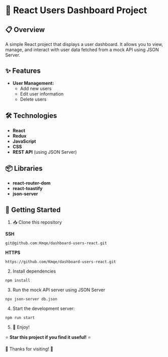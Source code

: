 # 🚀 React Users Dashboard Project

## 📋 Overview
A simple React project that displays a user dashboard. It allows you to view, manage, and interact with user data fetched from a mock API using JSON Server.

## ✨ Features
- **User Management:**
  - Add new users
  - Edit user information
  - Delete users

## 🛠️ Technologies
- **React**
- **Redux**
- **JavaScript**
- **CSS**
- **REST API** (using JSON Server)

## 📦 Libraries
- **react-router-dom**
- **react-toastify**
- **json-server**

## 🏁 Getting Started
1. 📥 Clone this repository

**SSH**
```
git@github.com:Kmqe/dashboard-users-react.git
```
**HTTPS**
```
https://github.com/Kmqe/dashboard-users-react.git
```

2. Install dependencies
```
npm install
```

3. Run the mock API server using JSON Server
```
npx json-server db.json
```

4. Start the development server:
```
npm run start
```

5. 🎉 Enjoy!



⭐ **Star this project if you find it useful!** ⭐

🙏 Thanks for visiting! 🙏
